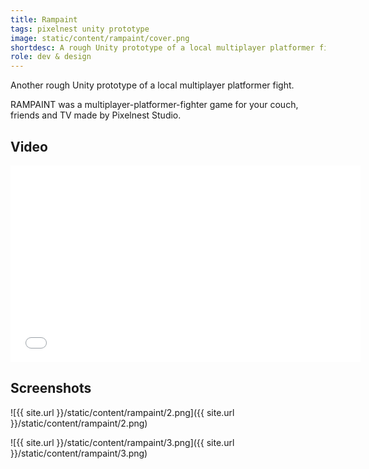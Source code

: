```yaml
---
title: Rampaint
tags: pixelnest unity prototype
image: static/content/rampaint/cover.png
shortdesc: A rough Unity prototype of a local multiplayer platformer fight. (canceled)
role: dev & design
---
```


Another rough Unity prototype of a local multiplayer platformer fight.

RAMPAINT was a multiplayer-platformer-fighter game for your couch, friends and TV made by Pixelnest Studio.

## Video

<iframe width="560" height="315" src="//www.youtube.com/embed/Wee-F32Zcp0" frameborder="0" allowfullscreen></iframe>

## Screenshots

![{{ site.url }}/static/content/rampaint/2.png]({{ site.url }}/static/content/rampaint/2.png)

![{{ site.url }}/static/content/rampaint/3.png]({{ site.url }}/static/content/rampaint/3.png)
